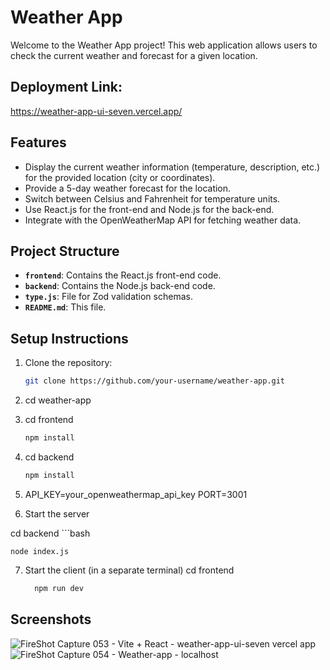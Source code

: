 # Weather App

Welcome to the Weather App project! This web application allows users to check the current weather and forecast for a given location.

## Deployment Link:
https://weather-app-ui-seven.vercel.app/

## Features

- Display the current weather information (temperature, description, etc.) for the provided location (city or coordinates).
- Provide a 5-day weather forecast for the location.
- Switch between Celsius and Fahrenheit for temperature units.
- Use React.js for the front-end and Node.js for the back-end.
- Integrate with the OpenWeatherMap API for fetching weather data.

## Project Structure

- **`frontend`**: Contains the React.js front-end code.
- **`backend`**: Contains the Node.js back-end code.
- **`type.js`**: File for Zod validation schemas.
- **`README.md`**: This file.

## Setup Instructions

1. Clone the repository:

   ```bash
   git clone https://github.com/your-username/weather-app.git
   
2. cd weather-app
3. cd frontend
   ```bash
   npm install

5. cd backend
     ```bash
   npm install
   
7. API_KEY=your_openweathermap_api_key
 PORT=3001

8. Start the server

 cd backend
    ```bash
    
    node index.js

7. Start the client (in a separate terminal)
cd frontend
   ```bash
     npm run dev

## Screenshots

![FireShot Capture 053 - Vite + React - weather-app-ui-seven vercel app](https://github.com/Hansraj8149/weather-app/assets/91865531/47e31802-8377-4c44-93f8-b83976dc5d1f)
![FireShot Capture 054 - Weather-app - localhost](https://github.com/Hansraj8149/weather-app/assets/91865531/6fe70af2-4a1f-4e89-8aa3-45f19b1824b0)



